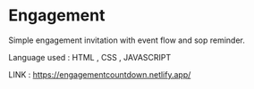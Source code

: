 # Engagement
Simple engagement invitation with event flow and sop reminder.

Language used : HTML , CSS , JAVASCRIPT

LINK : https://engagementcountdown.netlify.app/

